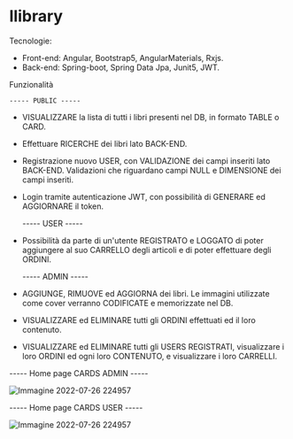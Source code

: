 # Ilibrary

  Tecnologie: 
  - Front-end: Angular, Bootstrap5, AngularMaterials, Rxjs.
  - Back-end: Spring-boot, Spring Data Jpa, Junit5, JWT.
  
  Funzionalità
  
    ----- PUBLIC -----
  - VISUALIZZARE la lista di tutti i libri presenti nel DB, in formato TABLE o CARD.
  - Effettuare RICERCHE dei libri lato BACK-END.
  - Registrazione nuovo USER, con VALIDAZIONE dei campi inseriti lato BACK-END. Validazioni che riguardano campi NULL e DIMENSIONE dei campi inseriti.
  - Login tramite autenticazione JWT, con possibilità di GENERARE ed AGGIORNARE il token.
  
    ----- USER -----
  - Possibilità da parte di un'utente REGISTRATO e LOGGATO di poter aggiungere al suo CARRELLO degli articoli e di poter effettuare degli ORDINI.
  
    ----- ADMIN -----
  - AGGIUNGE, RIMUOVE ed AGGIORNA dei libri. Le immagini utilizzate come cover verranno CODIFICATE e memorizzate nel DB.
  - VISUALIZZARE ed ELIMINARE tutti gli ORDINI effettuati ed il loro contenuto.
  - VISUALIZZARE ed ELIMINARE tutti gli USERS REGISTRATI, visualizzare i loro ORDINI ed ogni loro CONTENUTO, e visualizzare i loro CARRELLI. 
  
  ----- Home page CARDS ADMIN -----
  
  ![Immagine 2022-07-26 224957](https://user-images.githubusercontent.com/98269530/181116641-f2107644-59d7-466d-8079-27ce1f600620.png)
  
  ----- Home page CARDS USER -----
  
  ![Immagine 2022-07-26 224957](https://user-images.githubusercontent.com/98269530/181130578-6c2356ba-380c-4332-a8b9-a48a7e96e816.png)
